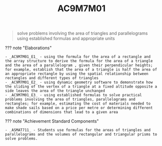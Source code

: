 ﻿---
backlinks:
- title: Learning Areas
  url: /memex/sense/Teaching/Curriculum/v9/v9-learning-areas.html
tags: australian-curriculum
title: AC9M7M01
type: note
---
> solve problems involving the area of triangles and parallelograms using established formulas and appropriate units

??? note "Elaborations"

	- _AC9M7M01_E1_ - using the formula for the area of a rectangle and the array structure to derive the formula for the area of a triangle and the area of a parallelogram , given their perpendicular heights; for example, establish that the area of a triangle is half the area of an appropriate rectangle by using the spatial relationship between rectangles and different types of triangles
	- _AC9M7M01_E2_ - using dynamic geometry software to demonstrate how the sliding of the vertex of a triangle at a fixed altitude opposite a side leaves the area of the triangle unchanged
	- _AC9M7M01_E3_ - using established formulas to solve practical problems involving the area of triangles, parallelograms and rectangles; for example, estimating the cost of materials needed to make shade sails based on a price per metre or determining different combinations of dimensions that lead to a given area
??? note "Achievement Standard Components"

	- _ASMAT711_ - Students use formulas for the areas of triangles and parallelograms and the volumes of rectangular and triangular prisms to solve problems.